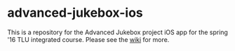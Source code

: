 # advanced-jukebox-ios
This is a repository for the Advanced Jukebox project iOS app for the spring '16 TLU integrated course. Please see the [wiki](../../wiki) for more.
